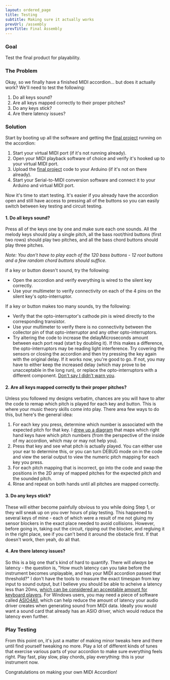 ```yaml
---
layout: ordered_page
title: Testing
subtitle: Making sure it actually works
prevUrl: /assembly
prevTitle: Final Assembly
---
```


[//]: # (This will be the tutorial for testing the final product.  I'll go over what we're testing and highlight some of the issues I ran into.)

### Goal

Test the final product for playability.

### The Problem

Okay, so we finally have a finished MIDI accordion... but does it actually work?  We'll need to test the following:

1. Do all keys sound?
2. Are all keys mapped correctly to their proper pitches?
3. Do any keys stick?
4. Are there latency issues?

### Solution

Start by booting up all the software and getting the [final project](https://github.com/bvavra/MIDI_Accordion/tree/master/MIDI_Accordion) running on the accordion:

1. Start your virtual MIDI port (if it's not running already).
2. Open your MIDI playback software of choice and verify it's hooked up to your virtual MIDI port.
3. Upload the [final project](https://github.com/bvavra/MIDI_Accordion/tree/master/MIDI_Accordion) code to your Arduino (if it's not on there already).
4. Start your Serial-to-MIDI conversion software and connect it to your Arduino and virtual MIDI port.

Now it's time to start testing.  It's easier if you already have the accordion open and still have access to pressing all of the buttons so you can easily switch between key testing and circuit testing.

#### 1. Do all keys sound?

Press all of the keys one by one and make sure each one sounds.  All the melody keys should play a single pitch, all the bass root/third buttons (first two rows) should play two pitches, and all the bass chord buttons should play three pitches. 

*Note: You don't have to play each of the 120 bass buttons - 12 root buttons and a few random chord buttons should suffice.*

If a key or button doesn't sound, try the following:

- Open the accordion and verify everything is wired to the silent key correctly.
- Use your multimeter to verify connectivity on each of the 4 pins on the silent key's opto-interruptor.

If a key or button makes too many sounds, try the following:

- Verify that the opto-interruptor's cathode pin is wired directly to the corresponding transistor.
- Use your multimeter to verify there is no connectivity between the collector pin of that opto-interruptor and any other opto-interruptors.
- Try altering the code to increase the delayMicroseconds amount between each port read (start by doubling it).  If this makes a difference, the opto-interruptors may be reading light interference.  Try covering the sensors or closing the accordion and then try pressing the key again with the original delay.  If it works now, you're good to go.  If not, you may have to either keep the increased delay (which may prove to be unacceptable in the long run), or replace the opto-interruptors with a different component.  [Don't say I didn't warn you](../opto-interruptor).


#### 2. Are all keys mapped correctly to their proper pitches?

Unless you followed my designs verbatim, chances are you will have to alter the code to remap which pitch is played for each key and button.  This is where your music theory skills come into play.  There area few ways to do this, but here's the general idea:

1. For each key you press, determine which number is associated with the expected pitch for that key.  I [drew up a diagram](https://github.com/bvavra/MIDI_Accordion/blob/master/pdf/design/treble_pitch_mapping.pdf) that maps which right hand keys have which pitch numbers (from the perspective of the inside of my accordion, which may or may not help you).
2. Press that key and see what pitch is actually played.  You can either use your ear to determine this, or you can turn DEBUG mode on in the code and view the serial output to view the numeric pitch mapping for each key you press.
3. For each pitch mapping that is incorrect, go into the code and swap the positions in the 2D array of mapped pitches for the expected pitch and the sounded pitch.
4. Rinse and repeat on both hands until all pitches are mapped correctly.

[//]: # (TODO - maybe include some visual examples)


#### 3. Do any keys stick?

These will either become painfully obvious to you while doing Step 1, or they will sneak up on you over hours of play testing.  This happened to several keys of mine - each of which were a result of me not gluing my sensor blockers in the exact place needed to avoid collisions.  However, before going in, taking out the circuit, ripping out the blocker, and regluing it in the right place, see if you can't bend it around the obstacle first.  If that doesn't work, then yeah, do all that.


#### 4. Are there latency issues?

So this is a big one that's kind of hard to quantify.  There will *always* be latency - the question is, "How much latency can you take before the instrument becomes unplayable, and has your MIDI accordion passed that threshold?"  I don't have the tools to measure the exact timespan from key input to sound output, but I believe you should be able to acheive a latency less than 20ms, [which can be considered an acceptable amount for keyboard players](http://music.stackexchange.com/questions/30323/when-does-audio-latency-matter-and-not-matter).  For Windows users, you may need a piece of software called [ASIO4All](http://www.asio4all.com/), which can help reduce the amount of latency your audio driver creates when generating sound from MIDI data.  Ideally you would want a sound card that already has an ASIO driver, which would reduce the latency even further.

### Play Testing

From this point on, it's just a matter of making minor tweaks here and there until find yourself tweaking no more.  Play a lot of different kinds of tunes that exercise various parts of your accordion to make sure everything feels right.  Play fast, play slow, play chords, play everything: this is your instrument now.

Congratulations on making your own MIDI Accordion!